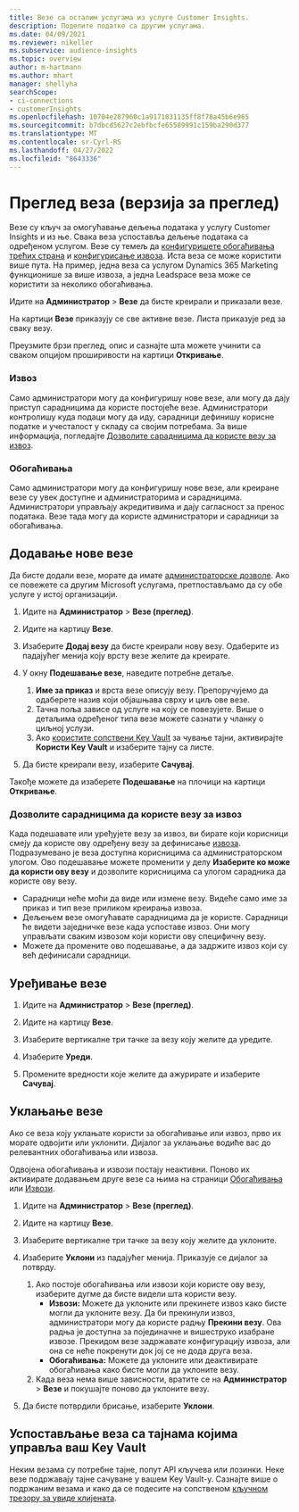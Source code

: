 ```yaml
---
title: Везе са осталим услугама из услуге Customer Insights.
description: Поделите податке са другим услугама.
ms.date: 04/09/2021
ms.reviewer: nikeller
ms.subservice: audience-insights
ms.topic: overview
author: m-hartmann
ms.author: mhart
manager: shellyha
searchScope:
- ci-connections
- customerInsights
ms.openlocfilehash: 10704e287960c1a9171031135ff8f78a45b6e965
ms.sourcegitcommit: b7dbcd5627c2ebfbcfe65589991c159ba290d377
ms.translationtype: MT
ms.contentlocale: sr-Cyrl-RS
ms.lasthandoff: 04/27/2022
ms.locfileid: "8643336"
---
```

# <a name="connections-preview-overview"></a>Преглед веза (верзија за преглед)

Везе су кључ за омогућавање дељења података у услугу Customer Insights и из ње. Свака веза успоставља дељење података са одређеном услугом. Везе су темељ да [конфигуришете обогаћивања трећих страна](enrichment-hub.md) и [конфигурисање извоза](export-destinations.md). Иста веза се може користити више пута. На пример, једна веза са услугом Dynamics 365 Marketing функционише за више извоза, а једна Leadspace веза може се користити за неколико обогаћивања.

Идите на **Администратор** > **Везе** да бисте креирали и приказали везе.

На картици **Везе** приказују се све активне везе. Листа приказује ред за сваку везу. 

Преузмите брзи преглед, опис и сазнајте шта можете учинити са сваком опцијом проширивости на картици **Откривање**.

### <a name="exports"></a>Извоз

Само администратори могу да конфигуришу нове везе, али могу да дају приступ сарадницима да користе постојеће везе. Администратори контролишу куда подаци могу да иду, сарадници дефинишу корисне податке и учесталост у складу са својим потребама. За више информација, погледајте [Дозволите сарадницима да користе везу за извоз](#allow-contributors-to-use-a-connection-for-exports).

### <a name="enrichments"></a>Обогаћивања

Само администратори могу да конфигуришу нове везе, али креиране везе су увек доступне и администраторима и сарадницима. Администратори управљају акредитивима и дају сагласност за пренос података. Везе тада могу да користе администратори и сарадници за обогаћивања.

## <a name="add-a-new-connection"></a>Додавање нове везе

Да бисте додали везе, морате да имате [администраторске дозволе](permissions.md). Ако се повежете са другим Microsoft услугама, претпостављамо да су обе услуге у истој организацији.

1. Идите на **Администратор** > **Везе (преглед)**.

1. Идите на картицу **Везе**.

1. Изаберите **Додај везу** да бисте креирали нову везу. Одаберите из падајућег менија коју врсту везе желите да креирате.

1. У окну **Подешавање везе**, наведите потребне детаље. 
   1. **Име за приказ** и врста везе описују везу. Препоручујемо да одаберете назив који објашњава сврху и циљ ове везе.
   1. Тачна поља зависе од услуге на коју се повезујете. Више о детаљима одређеног типа везе можете сазнати у чланку о циљној услузи.
   1. Ако [користите сопствени Key Vault](use-azure-key-vault.md) за чување тајни, активирајте **Користи Key Vault** и изаберите тајну са листе.

1. Да бисте креирали везу, изаберите **Сачувај**.

Такође можете да изаберете **Подешавање** на плочици на картици **Откривање**.

### <a name="allow-contributors-to-use-a-connection-for-exports"></a>Дозволите сарадницима да користе везу за извоз

Када подешавате или уређујете везу за извоз, ви бирате који корисници смеју да користе ову одређену везу за дефинисање [извоза](export-destinations.md). Подразумевано је веза доступна корисницима са администраторском улогом. Ово подешавање можете променити у делу **Изаберите ко може да користи ову везу** и дозволите корисницима са улогом сарадника да користе ову везу.

- Сарадници неће моћи да виде или измене везу. Видеће само име за приказ и тип везе приликом креирања извоза.
- Дељењем везе омогућавате сарадницима да је користе. Сарадници ће видети заједничке везе када успоставе извоз. Они могу управљати сваким извозом који користи ову специфичну везу.
- Можете да промените ово подешавање, а да задржите извоз који су већ дефинисали сарадници.

## <a name="edit-a-connection"></a>Уређивање везе

1. Идите на **Администратор** > **Везе (преглед)**.

1. Идите на картицу **Везе**.

1. Изаберите вертикалне три тачке за везу коју желите да уредите.

1. Изаберите **Уреди**.

1. Промените вредности које желите да ажурирате и изаберите **Сачувај**.

## <a name="remove-a-connection"></a>Уклањање везе

Ако се веза коју уклањате користи за обогаћивање или извоз, прво их морате одвојити или уклонити. Дијалог за уклањање водиће вас до релевантних обогаћивања или извоза. 

Одвојена обогаћивања и извози постају неактивни. Поново их активирате додавањем друге везе са њима на страници [Обогаћивања](enrichment-hub.md) или [Извози](export-destinations.md).

1. Идите на **Администратор** > **Везе (преглед)**.

1. Идите на картицу **Везе**.

1. Изаберите вертикалне три тачке за везу коју желите да уклоните.

1. Изаберите **Уклони** из падајућег менија. Приказује се дијалог за потврду.

   1. Ако постоје обогаћивања или извози који користе ову везу, изаберите дугме да бисте видели шта користи везу.
      - **Извози:** Можете да уклоните или прекинете извоз како бисте могли да уклоните везу. Да би прекинули извоз, администратори могу да користе радњу **Прекини везу**. Ова радња је доступна за појединачне и вишеструко изабране извозе. Прекидом везе задржавате конфигурацију извоза, али она се неће покренути док јој се не дода друга веза.
      - **Обогаћивања:** Можете да уклоните или деактивирате обогаћивања како бисте могли да уклоните везу. 
   1. Када веза нема више зависности, вратите се на **Администратор** > **Везе** и покушајте поново да уклоните везу.

1. Да бисте потврдили брисање, изаберите **Уклони**.

## <a name="set-up-connections-with-secrets-managed-by-your-own-key-vault"></a>Успостављање веза са тајнама којима управља ваш Key Vault

Неким везама су потребне тајне, попут API кључева или лозинки. Неке везе подржавају тајне сачуване у вашем Key Vault-у. Сазнајте више о подржаним везама и како да се подесите на сопственом [кључном трезору за увиде клијената](use-azure-key-vault.md).
